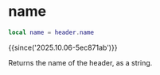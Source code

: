 # name

```lua
local name = header.name
```

{{since('2025.10.06-5ec871ab')}}

Returns the name of the header, as a string.

